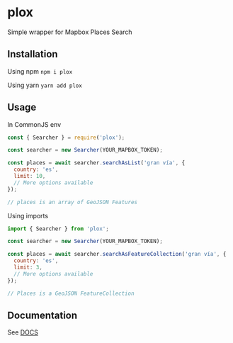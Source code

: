 # plox

Simple wrapper for Mapbox Places Search

## Installation

Using npm `npm i plox`

Using yarn `yarn add plox`

## Usage

In CommonJS env

```javascript
const { Searcher } = require('plox');

const searcher = new Searcher(YOUR_MAPBOX_TOKEN);

const places = await searcher.searchAsList('gran vía', {
  country: 'es',
  limit: 10,
  // More options available
});

// places is an array of GeoJSON Features
```

Using imports

```javascript
import { Searcher } from 'plox';

const searcher = new Searcher(YOUR_MAPBOX_TOKEN);

const places = await searcher.searchAsFeatureCollection('gran vía', {
  country: 'es',
  limit: 3,
  // More options available
});

// Places is a GeoJSON FeatureCollection
```

## Documentation

See [DOCS](./docs/modules.md)
